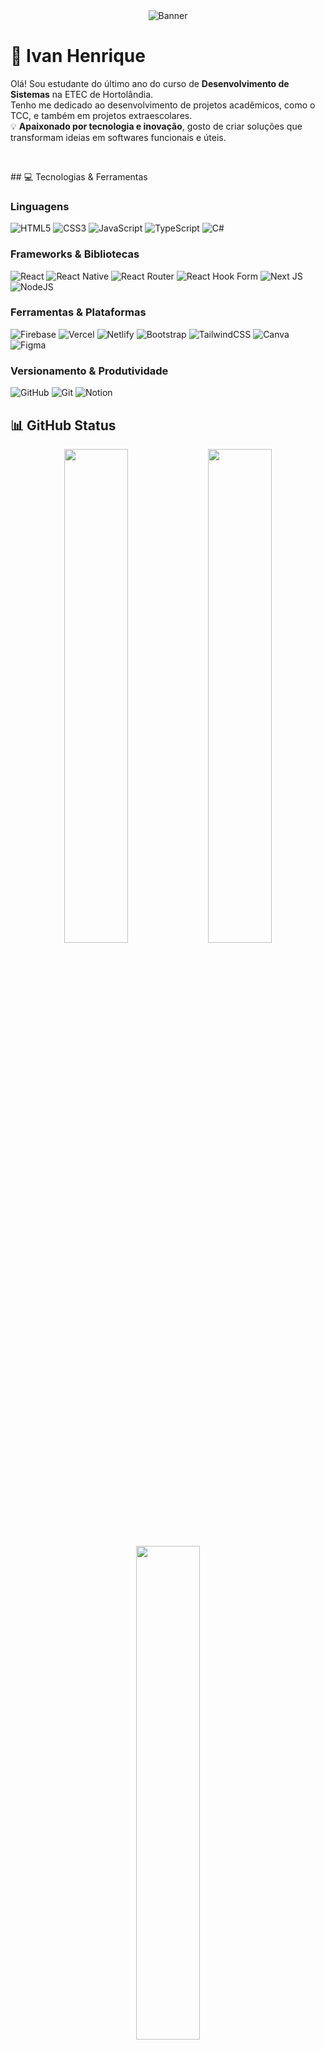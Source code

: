 <div align="center">
  <img src="https://github.com/user-attachments/assets/90004cb0-91f7-4d0b-a274-b0bd61b68f2e" alt="Banner"/>
</div>

# 💫 Ivan Henrique

Olá! Sou estudante do último ano do curso de **Desenvolvimento de Sistemas** na ETEC de Hortolândia.  
Tenho me dedicado ao desenvolvimento de projetos acadêmicos, como o TCC, e também em projetos extraescolares.  
💡 **Apaixonado por tecnologia e inovação**, gosto de criar soluções que transformam ideias em softwares funcionais e úteis.

<p>&nbsp;</p>
## 💻 Tecnologias & Ferramentas


### Linguagens
![HTML5](https://img.shields.io/badge/html5-%23E34F26.svg?style=for-the-badge&logo=html5&logoColor=white) 
![CSS3](https://img.shields.io/badge/css3-%231572B6.svg?style=for-the-badge&logo=css3&logoColor=white) 
![JavaScript](https://img.shields.io/badge/javascript-%23323330.svg?style=for-the-badge&logo=javascript&logoColor=%23F7DF1E) 
![TypeScript](https://img.shields.io/badge/typescript-%23007ACC.svg?style=for-the-badge&logo=typescript&logoColor=white) 
![C#](https://img.shields.io/badge/c%23-%23239120.svg?style=for-the-badge&logo=csharp&logoColor=white)  

### Frameworks & Bibliotecas
![React](https://img.shields.io/badge/react-%2320232a.svg?style=for-the-badge&logo=react&logoColor=%2361DAFB) 
![React Native](https://img.shields.io/badge/react_native-%2320232a.svg?style=for-the-badge&logo=react&logoColor=%2361DAFB) 
![React Router](https://img.shields.io/badge/React_Router-CA4245?style=for-the-badge&logo=react-router&logoColor=white) 
![React Hook Form](https://img.shields.io/badge/React%20Hook%20Form-%23EC5990.svg?style=for-the-badge&logo=reacthookform&logoColor=white) 
![Next JS](https://img.shields.io/badge/Next-black?style=for-the-badge&logo=next.js&logoColor=white) 
![NodeJS](https://img.shields.io/badge/node.js-6DA55F?style=for-the-badge&logo=node.js&logoColor=white)  

### Ferramentas & Plataformas
![Firebase](https://img.shields.io/badge/firebase-%23039BE5.svg?style=for-the-badge&logo=firebase) 
![Vercel](https://img.shields.io/badge/vercel-%23000000.svg?style=for-the-badge&logo=vercel&logoColor=white) 
![Netlify](https://img.shields.io/badge/netlify-%23000000.svg?style=for-the-badge&logo=netlify&logoColor=#00C7B7) 
![Bootstrap](https://img.shields.io/badge/bootstrap-%238511FA.svg?style=for-the-badge&logo=bootstrap&logoColor=white) 
![TailwindCSS](https://img.shields.io/badge/tailwindcss-%2338B2AC.svg?style=for-the-badge&logo=tailwind-css&logoColor=white) 
![Canva](https://img.shields.io/badge/Canva-%2300C4CC.svg?style=for-the-badge&logo=Canva&logoColor=white) 
![Figma](https://img.shields.io/badge/figma-%23F24E1E.svg?style=for-the-badge&logo=figma&logoColor=white) 

### Versionamento & Produtividade
![GitHub](https://img.shields.io/badge/github-%23121011.svg?style=for-the-badge&logo=github&logoColor=white) 
![Git](https://img.shields.io/badge/git-%23F05033.svg?style=for-the-badge&logo=git&logoColor=white) 
![Notion](https://img.shields.io/badge/Notion-%23000000.svg?style=for-the-badge&logo=notion&logoColor=white) 

## 📊 GitHub Status
<div align="center">
  <img src="https://github-readme-stats.vercel.app/api?username=Iwanhrq&theme=dark&hide_border=true&include_all_commits=false&count_private=false" width="45%"/>
  <img src="https://nirzak-streak-stats.vercel.app/?user=Iwanhrq&theme=dark&hide_border=true" width="45%"/>
  <br>
  <img src="https://github-readme-stats.vercel.app/api/top-langs/?username=Iwanhrq&theme=dark&hide_border=true&include_all_commits=false&count_private=false&layout=compact" width="45%"/>
</div>

## 🌐 Contatos
<div align="center">
  <a href="https://www.linkedin.com/in/ivanhrq/">
    <img src="https://img.shields.io/badge/LinkedIn-%230077B5.svg?style=for-the-badge&logo=linkedin&logoColor=white" />
  </a>
  <a href="mailto:ivanhrqe@gmail.com">
    <img src="https://img.shields.io/badge/Email-D14836?style=for-the-badge&logo=gmail&logoColor=white" />
  </a>
</div>

✨ Sempre aprendendo, sempre codando!
